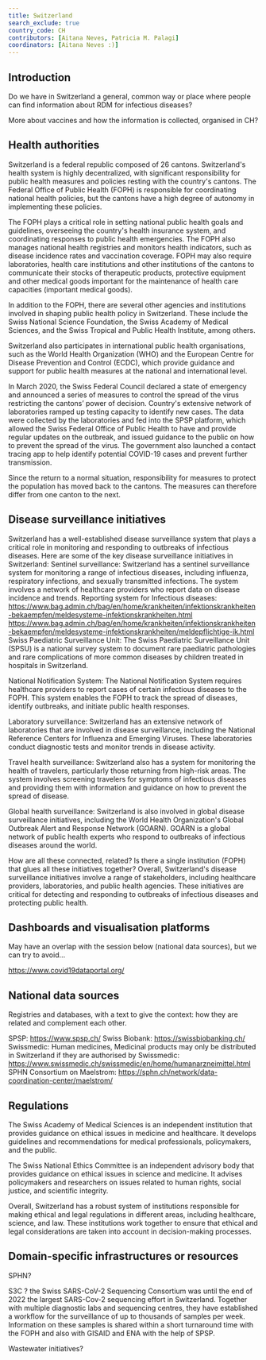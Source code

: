 ```yaml
---
title: Switzerland
search_exclude: true 
country_code: CH
contributors: [Aitana Neves, Patricia M. Palagi] 
coordinators: [Aitana Neves :)]
---
```


## Introduction 
<!---General Infectious diseases data considerations for your country--->

Do we have in Switzerland a general, common way or place where people can find information about RDM for infectious diseases?

More about vaccines and how the information is collected, organised in CH?

## Health authorities
<!--- A section to list and provide context to agencies/authorities/institutions which define public health measures and policies --->
Switzerland is a federal republic composed of 26 cantons. Switzerland's health system is highly decentralized, with significant responsibility for public health measures and policies resting with the country's cantons. The Federal Office of Public Health (FOPH) is responsible for coordinating national health policies, but the cantons have a high degree of autonomy in implementing these policies.

The FOPH plays a critical role in setting national public health goals and guidelines, overseeing the country's health insurance system, and coordinating responses to public health emergencies. The FOPH also manages national health registries and monitors health indicators, such as disease incidence rates and vaccination coverage. FOPH may also require laboratories, health care institutions and other institutions of the cantons to communicate their stocks of therapeutic products, protective equipment and other medical goods important for the maintenance of health care capacities (important medical goods).

In addition to the FOPH, there are several other agencies and institutions involved in shaping public health policy in Switzerland. These include the Swiss National Science Foundation, the Swiss Academy of Medical Sciences, and the Swiss Tropical and Public Health Institute, among others.

Switzerland also participates in international public health organisations, such as the World Health Organization (WHO) and the European Centre for Disease Prevention and Control (ECDC), which provide guidance and support for public health measures at the national and international level.

In March 2020, the Swiss Federal Council declared a state of emergency and announced a series of measures to control the spread of the virus restricting the cantons’ power of decision. Country's extensive network of laboratories ramped up testing capacity to identify new cases. The data were collected by the laboratories and fed into the SPSP platform, which allowed the Swiss Federal Office of Public Health to have and provide regular updates on the outbreak, and issued guidance to the public on how to prevent the spread of the virus. The government also launched a contact tracing app to help identify potential COVID-19 cases and prevent further transmission. 

Since the return to a normal situation, responsibility for measures to protect the population has moved back to the cantons. The measures can therefore differ from one canton to the next.

## Disease surveillance initiatives

Switzerland has a well-established disease surveillance system that plays a critical role in monitoring and responding to outbreaks of infectious diseases. Here are some of the key disease surveillance initiatives in Switzerland:
Sentinel surveillance: Switzerland has a sentinel surveillance system for monitoring a range of infectious diseases, including influenza, respiratory infections, and sexually transmitted infections. The system involves a network of healthcare providers who report data on disease incidence and trends. Reporting system for Infectious diseases:
https://www.bag.admin.ch/bag/en/home/krankheiten/infektionskrankheiten-bekaempfen/meldesysteme-infektionskrankheiten.html
https://www.bag.admin.ch/bag/en/home/krankheiten/infektionskrankheiten-bekaempfen/meldesysteme-infektionskrankheiten/meldepflichtige-ik.html
Swiss Paediatric Surveillance Unit: The Swiss Paediatric Surveillance Unit (SPSU) is a national survey system to document rare paediatric pathologies and rare complications of more common diseases by children treated in hospitals in Switzerland.

National Notification System: The National Notification System requires healthcare providers to report cases of certain infectious diseases to the FOPH. This system enables the FOPH to track the spread of diseases, identify outbreaks, and initiate public health responses.

Laboratory surveillance: Switzerland has an extensive network of laboratories that are involved in disease surveillance, including the National Reference Centers for Influenza and Emerging Viruses. These laboratories conduct diagnostic tests and monitor trends in disease activity.

Travel health surveillance: Switzerland also has a system for monitoring the health of travelers, particularly those returning from high-risk areas. The system involves screening travelers for symptoms of infectious diseases and providing them with information and guidance on how to prevent the spread of disease.

Global health surveillance: Switzerland is also involved in global disease surveillance initiatives, including the World Health Organization's Global Outbreak Alert and Response Network (GOARN). GOARN is a global network of public health experts who respond to outbreaks of infectious diseases around the world.

How are all these connected, related? Is there a single institution (FOPH) that glues all these initiatives together?
Overall, Switzerland's disease surveillance initiatives involve a range of stakeholders, including healthcare providers, laboratories, and public health agencies. These initiatives are critical for detecting and responding to outbreaks of infectious diseases and protecting public health.

## Dashboards and visualisation platforms
May have an overlap with the session below (national data sources), but we can try to avoid…

https://www.covid19dataportal.org/

## National data sources
<!--- A section to list and provide context to national data sources. In the context of BY-COVID, a data source can be a repository which should include at least the metadata and ideally the data, that might not be directly available when considering sensitive data. Also, repositories should have the capacity to share this data and therefore have a governance model in place on how to do it. It can also include registries of data sources important for the field, with a direct link to the original data sources to be able to request access to the data. --->

Registries and databases, with a text to give the context: how they are related and complement each other.

SPSP: https://www.spsp.ch/
Swiss Biobank: https://swissbiobanking.ch/
Swissmedic: Human medicines, Medicinal products may only be distributed in Switzerland if they are authorised by Swissmedic: https://www.swissmedic.ch/swissmedic/en/home/humanarzneimittel.html
SPHN Consortium on Maelstrom: https://sphn.ch/network/data-coordination-center/maelstrom/

## Regulations
<!--- Ethical and legal regulations in the country, committees etc --->
The Swiss Academy of Medical Sciences is an independent institution that provides guidance on ethical issues in medicine and healthcare. It develops guidelines and recommendations for medical professionals, policymakers, and the public.

The Swiss National Ethics Committee is an independent advisory body that provides guidance on ethical issues in science and medicine. It advises policymakers and researchers on issues related to human rights, social justice, and scientific integrity.

Overall, Switzerland has a robust system of institutions responsible for making ethical and legal regulations in different areas, including healthcare, science, and law. These institutions work together to ensure that ethical and legal considerations are taken into account in decision-making processes.


## Domain-specific infrastructures or resources 
<!--- e.g. human data, covid-19. Please, only add domain-specific resources that you think don't fit in the table at the bottom--->

SPHN?

S3C ? the Swiss SARS-CoV-2 Sequencing Consortium was until the end of 2022 the largest SARS-Cov-2 sequencing effort in Switzerland. Together with multiple diagnostic labs and sequencing centres, they have established a workflow for the surveillance of up to thousands of samples per week. Information on these samples is shared within a short turnaround time with the FOPH and also with GISAID and ENA with the help of SPSP. 

Wastewater initiatives?
